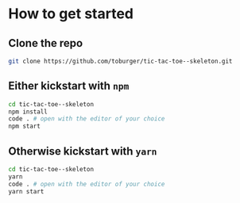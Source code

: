 # How to get started

## Clone the repo

```sh
git clone https://github.com/toburger/tic-tac-toe--skeleton.git
```

## Either kickstart with `npm`

```sh
cd tic-tac-toe--skeleton
npm install
code . # open with the editor of your choice
npm start
```

## Otherwise kickstart with `yarn`

```sh
cd tic-tac-toe--skeleton
yarn
code . # open with the editor of your choice
yarn start
```